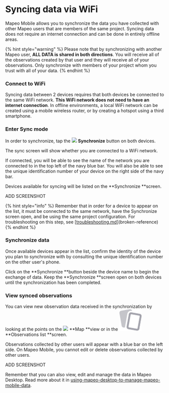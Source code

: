 # Syncing data via WiFi

Mapeo Mobile allows you to synchronize the data you have collected with other Mapeo users that are members of the same project. Syncing data does not require an internet connection and can be done in entirely offline areas.

{% hint style="warning" %}
Please note that by synchronizing with another Mapeo user, **ALL DATA is shared in both directions**. You will receive all of the observations created by that user and they will receive all of your observations. Only synchronize with members of your project whom you trust with all of your data.
{% endhint %}

### Connect to WiFi

Syncing data between 2 devices requires that both devices be connected to the same WiFi network. **This WiFi network does not need to have an internet connection**. In offline environments, a local WiFi network can be created using a mobile wireless router, or by creating a hotspot using a third smartphone.

### Enter Sync mode

In order to synchronize, tap the ![](<../../../.gitbook/assets/app icons\_Sync.png>) **Synchronize** button on both devices.

The sync screen will show whether you are connected to a WiFi network.&#x20;

If connected, you will be able to see the name of the network you are connected to in the top left of the navy blue bar. You will also be able to see the unique identification number of your device on the right side of the navy bar.

Devices available for syncing will be listed on the **Synchronize **screen.&#x20;

ADD SCREENSHOT

{% hint style="info" %}
Remember that in order for a device to appear on the list, it must be connected to the same network, have the Synchronize screen open, and be using the same project configuration. For troubleshooting on this step, see [[troubleshooting.md](../../troubleshooting.md "mention")](broken-reference)
{% endhint %}

### Synchronize data

Once available devices appear in the list, confirm the identity of the device you plan to synchronize with by consulting the unique identification number on the other user's phone.

Click on the **Synchronize **button beside the device name to begin the exchange of data. Keep the **Synchronize **screen open on both devices until the synchronization has been completed.

### View synced observations

You can view new observation data received in the synchronization by looking at the points on the ![](<../../../.gitbook/assets/app icons\_Map.png>) **Map **view or in the ![](<../../../.gitbook/assets/image (10).png>) **Observations list **screen.

Observations collected by other users will appear with a blue bar on the left side. On Mapeo Mobile, you cannot edit or delete observations collected by other users.

ADD SCREENSHOT

Remember that you can also view, edit and manage the data in Mapeo Desktop. Read more about it in [using-mapeo-desktop-to-manage-mapeo-mobile-data](../../mapeo-desktop-setup-and-use/mapeo-desktop-1/using-mapeo-desktop-to-manage-mapeo-mobile-data/ "mention").
